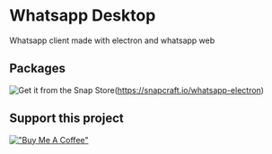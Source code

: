 # Whatsapp Desktop

Whatsapp client made with electron and whatsapp web

## Packages

![Get it from the Snap Store](https://snapcraft.io/static/images/badges/en/snap-store-black.svg)(https://snapcraft.io/whatsapp-electron)

## Support this project

[!["Buy Me A Coffee"](https://www.buymeacoffee.com/assets/img/custom_images/yellow_img.png)](https://www.buymeacoffee.com/batosti)